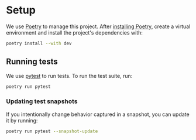 # Setup

We use [Poetry](https://python-poetry.org/) to manage this project.
After [installing Poetry](https://python-poetry.org/docs/#installation),
create a virtual environment and install the project's dependencies with:

```bash
poetry install --with dev
```

## Running tests

We use [pytest](https://docs.pytest.org/en/stable/) to run tests.
To run the test suite, run:

```bash
poetry run pytest
```

### Updating test snapshots

If you intentionally change behavior captured in a snapshot, you can update it by running:

```bash
poetry run pytest --snapshot-update
```
